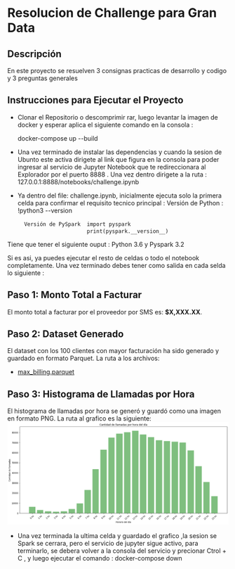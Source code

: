 # Resolucion de Challenge para Gran Data

## Descripción
En este proyecto se resuelven 3 consignas practicas de desarrollo y codigo y 3 preguntas generales

## Instrucciones para Ejecutar el Proyecto
- Clonar el Repositorio o descomprimir rar, luego levantar la imagen de docker y esperar aplica el siguiente comando en la consola : 

    docker-compose up --build  

- Una vez terminado de instalar las dependencias y cuando la sesion de Ubunto este activa dirigete al link que figura en la consola para poder ingresar al servicio de Jupyter Notebook que te redireccionara al Explorador por el puerto 8888 . Una vez dentro dirigete a la ruta : 127.0.0.1:8888/notebooks/challenge.ipynb

- Ya dentro del file: challenge.ipynb, inicialmente ejecuta solo la primera celda para confirmar el requisito tecnico principal :
        Versión de Python : !python3 --version

        Versión de PySpark  import pyspark
                            print(pyspark.__version__)

Tiene que tener el siguiente ouput : Python 3.6 y Pyspark 3.2

Si es asi, ya puedes ejecutar el resto de celdas o todo el notebook completamente. 
Una vez terminado debes tener como salida en cada selda lo siguiente :


## Paso 1: Monto Total a Facturar
El monto total a facturar por el proveedor por SMS es: **$X,XXX.XX**.

## Paso 2: Dataset Generado
El dataset con los 100 clientes con mayor facturación ha sido generado y guardado en formato Parquet. La ruta a los archivos:
- [max_billing.parquet](datasets/output/max_billing) 

## Paso 3: Histograma de Llamadas por Hora
El histograma de llamadas por hora se generó y guardó como una imagen en formato PNG. La ruta al grafico es la siguiente:
![Histograma](datasets/output/histograma_llamadas.png)


- Una vez terminada la  ultima celda y guardado el grafico ,la sesion se Spark se cerrara, pero el servicio de jupyter sigue activo, para terminarlo, se debera volver a la consola del servicio y precionar Ctrol + C , y luego ejecutar el comando  :
             docker-compose down


             


